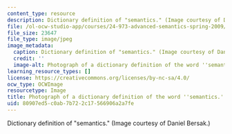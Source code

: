 ```yaml
---
content_type: resource
description: Dictionary definition of "semantics." (Image courtesy of Daniel Bersak.)
file: /ol-ocw-studio-app/courses/24-973-advanced-semantics-spring-2009/80907ed5c0ab7b722c17566906a2a7fe_24-973s09.jpg
file_size: 23647
file_type: image/jpeg
image_metadata:
  caption: Dictionary definition of "semantics." (Image courtesy of Daniel Bersak.)
  credit: ''
  image-alt: Photograph of a dictionary definition of the word ''semantics.''
learning_resource_types: []
license: https://creativecommons.org/licenses/by-nc-sa/4.0/
ocw_type: OCWImage
resourcetype: Image
title: Photograph of a dictionary definition of the word ''semantics.''
uid: 80907ed5-c0ab-7b72-2c17-566906a2a7fe
---
```

Dictionary definition of "semantics." (Image courtesy of Daniel Bersak.)